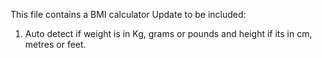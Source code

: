 This file contains a BMI calculator 
Update to be included:
1. Auto detect if weight is in Kg, grams or pounds and height if its in cm, metres or feet.
